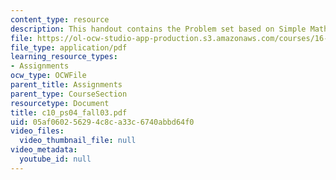 ```yaml
---
content_type: resource
description: This handout contains the Problem set based on Simple Math Functions.
file: https://ol-ocw-studio-app-production.s3.amazonaws.com/courses/16-01-unified-engineering-i-ii-iii-iv-fall-2005-spring-2006/05af060256294c8ca33c6740abbd64f0_c10_ps04_fall03.pdf
file_type: application/pdf
learning_resource_types:
- Assignments
ocw_type: OCWFile
parent_title: Assignments
parent_type: CourseSection
resourcetype: Document
title: c10_ps04_fall03.pdf
uid: 05af0602-5629-4c8c-a33c-6740abbd64f0
video_files:
  video_thumbnail_file: null
video_metadata:
  youtube_id: null
---
```

